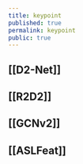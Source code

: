 ```yaml
---
title: keypoint
published: true
permalink: keypoint
public: true
---
```


## [[D2-Net]]
## [[R2D2]]
## [[GCNv2]]
## [[ASLFeat]]
##